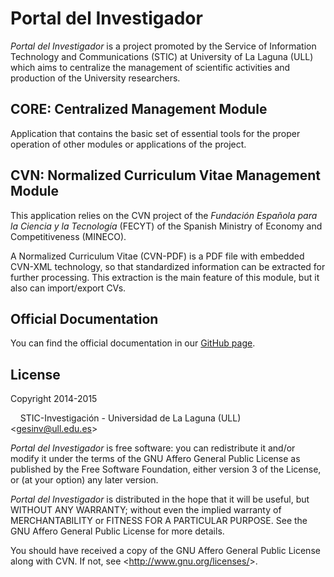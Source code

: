 # Portal del Investigador

*Portal del Investigador* is a project promoted by the Service of Information
Technology and Communications (STIC) at University of La Laguna (ULL) which 
aims to centralize the management of scientific activities and production of the 
University researchers.
   
## CORE: Centralized Management Module

Application that contains the basic set of essential tools for the proper
operation of other modules or applications of the project.

## CVN: Normalized Curriculum Vitae Management Module

This application relies on the CVN project of the *Fundación Española para la Ciencia y la 
Tecnología* (FECYT) of the Spanish Ministry of Economy and Competitiveness 
(MINECO).

A Normalized Curriculum Vitae (CVN-PDF) is a PDF file with embedded 
CVN-XML technology, so that standardized information can be extracted for 
further processing. This extraction is the main feature of this module, but it also can import/export CVs.

## Official Documentation

You can find the official documentation in our 
[GitHub page](https://tic-ull.github.io/portal-del-investigador).

## License

Copyright 2014-2015

&nbsp; &nbsp; STIC-Investigación - Universidad de La Laguna (ULL) 
&lt;<gesinv@ull.edu.es>&gt;

*Portal del Investigador* is free software: you can redistribute it and/or 
modify it under the terms of the GNU Affero General Public License as published 
by the Free Software Foundation, either version 3 of the License, or 
(at your option) any later version.

*Portal del Investigador* is distributed in the hope that it will be useful,
but WITHOUT ANY WARRANTY; without even the implied warranty of
MERCHANTABILITY or FITNESS FOR A PARTICULAR PURPOSE.  See the
GNU Affero General Public License for more details.

You should have received a copy of the GNU Affero General Public License
along with CVN.  If not, see &lt;<http://www.gnu.org/licenses/>&gt;.
